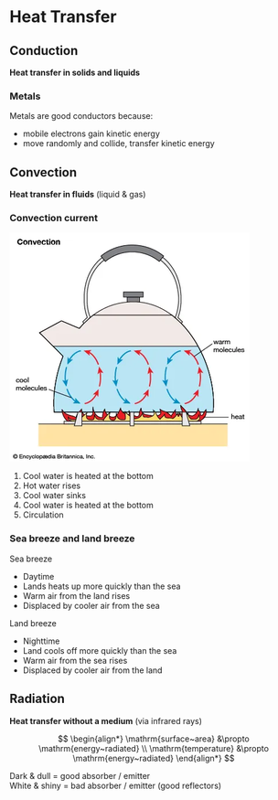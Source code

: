 # Heat Transfer

## Conduction

**Heat transfer in solids and liquids**

### Metals

<p></p>
Metals are good conductors because:

- mobile electrons gain kinetic energy
- move randomly and collide, transfer kinetic energy

## Convection

**Heat transfer in fluids** (liquid & gas)

### Convection current

![Convection current](images/convection-current.png)

1. Cool water is heated at the bottom
2. Hot water rises
3. Cool water sinks
4. Cool water is heated at the bottom
5. Circulation

### Sea breeze and land breeze

<p></p>
Sea breeze

- Daytime
- Lands heats up more quickly than the sea
- Warm air from the land rises
- Displaced by cooler air from the sea

<p></p>
Land breeze

- Nighttime
- Land cools off more quickly than the sea
- Warm air from the sea rises
- Displaced by cooler air from the land

## Radiation

**Heat transfer without a medium** (via infrared rays)

$$
\begin{align*}
  \mathrm{surface~area} &\propto \mathrm{energy~radiated} \\
  \mathrm{temperature} &\propto \mathrm{energy~radiated}
\end{align*}
$$

Dark & dull = good absorber / emitter \
White & shiny = bad absorber / emitter (good reflectors)
